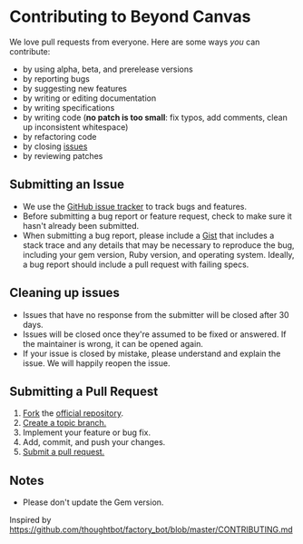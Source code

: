 # Contributing to Beyond Canvas

We love pull requests from everyone. Here are some ways _you_ can contribute:

* by using alpha, beta, and prerelease versions
* by reporting bugs
* by suggesting new features
* by writing or editing documentation
* by writing specifications
* by writing code (**no patch is too small**: fix typos, add comments, clean up inconsistent whitespace)
* by refactoring code
* by closing [issues][]
* by reviewing patches

[issues]: https://github.com/ePages-de/beyond_canvasssues

## Submitting an Issue

* We use the [GitHub issue tracker][issues] to track bugs and features.
* Before submitting a bug report or feature request, check to make sure it hasn't already been submitted.
* When submitting a bug report, please include a [Gist][] that includes a stack trace and any details that may be necessary to reproduce the bug, including your gem version, Ruby version, and operating system. Ideally, a bug report should include a pull request with failing specs.

[gist]: https://gist.github.com/

## Cleaning up issues

* Issues that have no response from the submitter will be closed after 30 days.
* Issues will be closed once they're assumed to be fixed or answered. If the maintainer is wrong, it can be opened again.
* If your issue is closed by mistake, please understand and explain the issue. We will happily reopen the issue.

## Submitting a Pull Request

1. [Fork][fork] the [official repository][repo].
2. [Create a topic branch.][branch]
3. Implement your feature or bug fix.
4. Add, commit, and push your changes.
5. [Submit a pull request.][pr]

## Notes

* Please don't update the Gem version.

[repo]: https://github.com/ePages-de/beyond_canvas/tree/master
[fork]: https://help.github.com/articles/fork-a-repo/
[branch]: https://help.github.com/articles/creating-and-deleting-branches-within-your-repository/
[pr]: https://help.github.com/articles/using-pull-requests/

Inspired by https://github.com/thoughtbot/factory_bot/blob/master/CONTRIBUTING.md
